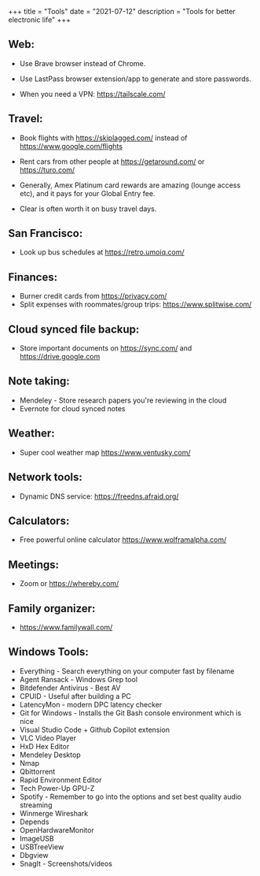 +++
title = "Tools"
date = "2021-07-12"
description = "Tools for better electronic life"
+++

## Web:

* Use Brave browser instead of Chrome.
* Use LastPass browser extension/app to generate and store passwords.

* When you need a VPN: https://tailscale.com/


## Travel:

* Book flights with https://skiplagged.com/ instead of https://www.google.com/flights

* Rent cars from other people at https://getaround.com/ or https://turo.com/

* Generally, Amex Platinum card rewards are amazing (lounge access etc), and it pays for your Global Entry fee.
* Clear is often worth it on busy travel days.


## San Francisco:

* Look up bus schedules at https://retro.umoiq.com/


## Finances:

* Burner credit cards from https://privacy.com/
* Split expenses with roommates/group trips: https://www.splitwise.com/


## Cloud synced file backup:

* Store important documents on https://sync.com/ and https://drive.google.com


## Note taking:

* Mendeley - Store research papers you're reviewing in the cloud
* Evernote for cloud synced notes


## Weather:

* Super cool weather map https://www.ventusky.com/


## Network tools:

* Dynamic DNS service: https://freedns.afraid.org/


## Calculators:

* Free powerful online calculator https://www.wolframalpha.com/


## Meetings:

* Zoom or https://whereby.com/


## Family organizer:

* https://www.familywall.com/


## Windows Tools:

* Everything - Search everything on your computer fast by filename
* Agent Ransack - Windows Grep tool
* Bitdefender Antivirus - Best AV
* CPUID - Useful after building a PC
* LatencyMon - modern DPC latency checker
* Git for Windows - Installs the Git Bash console environment which is nice
* Visual Studio Code + Github Copilot extension
* VLC Video Player
* HxD Hex Editor
* Mendeley Desktop
* Nmap
* Qbittorrent
* Rapid Environment Editor
* Tech Power-Up GPU-Z
* Spotify - Remember to go into the options and set best quality audio streaming
* Winmerge Wireshark
* Depends
* OpenHardwareMonitor
* ImageUSB
* USBTreeView
* Dbgview
* SnagIt - Screenshots/videos
